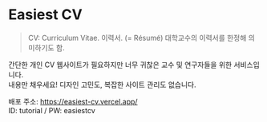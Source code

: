 # Easiest CV

> CV: Curriculum Vitae. 이력서. (= Résumé)
> 대학교수의 이력서를 한정해 의미하기도 함.

간단한 개인 CV 웹사이트가 필요하지만 너무 귀찮은 교수 및 연구자들을 위한 서비스입니다. <br/>
내용만 채우세요! 디자인 고민도, 복잡한 사이트 관리도 없습니다.

배포 주소: https://easiest-cv.vercel.app/ <br/>
ID: tutorial / PW: easiestcv 



